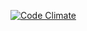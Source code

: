 [![Code Climate](https://codeclimate.com/github/andela-ydaniju/pruner/badges/gpa.svg)](https://codeclimate.com/github/andela-ydaniju/pruner) 
